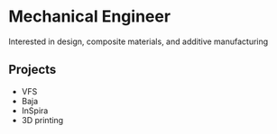 # Mechanical Engineer
Interested in design, composite materials, and additive manufacturing

## Projects
- VFS
- Baja
- InSpira
- 3D printing
